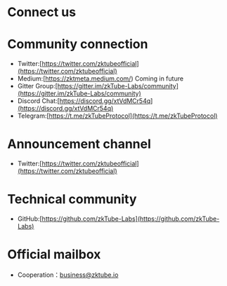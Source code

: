 # Connect us

# Community connection

- Twitter:[https://twitter.com/zktubeofficial](https://twitter.com/zktubeofficial)  
- Medium:[https://zktmeta.medium.com/)
  Coming in future
- Gitter Group:[https://gitter.im/zkTube-Labs/community](https://gitter.im/zkTube-Labs/community)  
- Discord Chat:[https://discord.gg/xtVdMCr54q](https://discord.gg/xtVdMCr54q)  
- Telegram:[https://t.me/zkTubeProtocol](https://t.me/zkTubeProtocol)  


# Announcement channel

- Twitter:[https://twitter.com/zktubeofficial](https://twitter.com/zktubeofficial)  

# Technical community

- GitHub:[https://github.com/zkTube-Labs](https://github.com/zkTube-Labs)

# Official mailbox

- Cooperation：business@zktube.io
